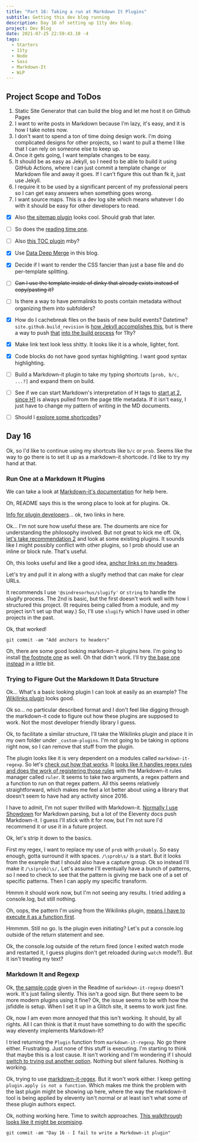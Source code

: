 ```yaml
---
title: "Part 16: Taking a run at Markdown It Plugins"
subtitle: Getting this dev blog running
description: Day 16 of setting up 11ty dev blog.
project: Dev Blog
date: 2021-07-25 22:59:43.10 -4
tags:
  - Starters
  - 11ty
  - Node
  - Sass
  - Markdown-It
  - WiP
---
```


## Project Scope and ToDos

1. Static Site Generator that can build the blog and let me host it on Github Pages
2. I want to write posts in Markdown because I'm lazy, it's easy, and it is how I take notes now.
3. I don't want to spend a ton of time doing design work. I'm doing complicated designs for other projects, so I want to pull a theme I like that I can rely on someone else to keep up.
4. Once it gets going, I want template changes to be easy.
5. It should be as easy as Jekyll, so I need to be able to build it using GitHub Actions, where I can just commit a template change or Markdown file and away it goes. If I can't figure this out than fk it, just use Jekyll.
6. I require it to be used by a significant percent of my professional peers so I can get easy answers when something goes wrong.
7. I want source maps. This is a dev log site which means whatever I do with it should be easy for other developers to read.

- [x] Also [the sitemap plugin](https://www.npmjs.com/package/@quasibit/eleventy-plugin-sitemap) looks cool. Should grab that later.

- [ ] So does the [reading time one](https://www.npmjs.com/package/eleventy-plugin-reading-time).

- [ ] Also [this TOC plugin](https://github.com/jdsteinbach/eleventy-plugin-toc/) mby?

- [x] Use [Data Deep Merge](https://www.11ty.dev/docs/data-deep-merge/) in this blog.

- [x] Decide if I want to render the CSS fancier than just a base file and do per-template splitting.

<s>

- [ ] Can I use the template inside of dinky that already exists instead of copy/pasting it?

</s>

- [ ] Is there a way to have permalinks to posts contain metadata without organizing them into subfolders?

- [x] How do I cachebreak files on the basis of new build events? Datetime? `site.github.build_revision` is [how Jekyll accomplishes this](https://github.com/jekyll/github-metadata/blob/master/docs/site.github.md), but is there a way to push [that](https://docs.github.com/en/actions/reference/context-and-expression-syntax-for-github-actions#github-context) [into the build process](https://stackoverflow.com/questions/54310050/how-to-version-build-artifacts-using-github-actions) for 11ty?

- [x] Make link text look less shitty. It looks like it is a whole, lighter, font.

- [x] Code blocks do not have good syntax highlighting. I want good syntax highlighting.

- [ ] Build a Markdown-it plugin to take my typing shortcuts `[prob, b/c, ...?]` and expand them on build.

- [ ] See if we can start Markdown's interpretation of H tags to [start at 2, since H1](https://developer.mozilla.org/en-US/docs/Web/HTML/Element/Heading_Elements#multiple_h1) is always pulled from the page title metadata. If it isn't easy, I just have to change my pattern of writing in the MD documents.

- [ ] Should I [explore some shortcodes](https://www.madebymike.com.au/writing/11ty-filters-data-shortcodes/)?

## Day 16

Ok, so I'd like to continue using my shortcuts like `b/c` or `prob`. Seems like the way to go there is to set it up as a markdown-it shortcode. I'd like to try my hand at that.

### Run One at a Markdown It Plugins

We can take a look at [Markdown-it's documentation](https://github.com/markdown-it/markdown-it#api) for help here.

Oh, README says this is the wrong place to look at for plugins. Ok.

[Info for plugin developers](https://github.com/markdown-it/markdown-it/tree/master/docs)... ok, two links in here.

Ok... I'm not sure how useful these are. The douments are nice for understanding the philosophy involved. But not great to kick me off. Ok, [let's take recommendation 2](https://github.com/markdown-it/markdown-it/blob/master/docs/development.md#general-considerations-for-plugins) and look at some existing plugins. It sounds like I might possibly conflict with other plugins, so I prob should use an inline or block rule. That's useful.

Oh, this looks useful and like a good idea, [anchor links on my headers](https://www.npmjs.com/package/markdown-it-anchor).

Let's try and pull it in along with a slugify method that can make for clear URLs.

It recommends I use `'@sindresorhus/slugify'` or `string` to handle the slugify process. The 2nd is basic, but the first doesn't work well with how I structured this project. (It requires being called from a module, and my project isn't set up that way.) So, I'll use `slugify` which I have used in other projects in the past.

Ok, that worked!

`git commit -am "Add anchors to headers"`

Oh, there are some good looking markdown-it plugins here. I'm going to install [the footnote one](https://www.npmjs.com/package/@gerhobbelt/markdown-it-footnote) as well. Oh that didn't work. I'll try [the base one instead](https://github.com/markdown-it/markdown-it-footnote) in a little bit.

### Trying to Figure Out the Markdown It Data Structure

Ok... What's a basic looking plugin I can look at easily as an example? The [Wikilinks plugin](https://github.com/kwvanderlinde/markdown-it-wikilinks/blob/master/index.js) looks good.

Ok so... no particular described format and I don't feel like digging through the markdown-it code to figure out how these plugins are supposed to work. Not the most developer friendly library I guess.

Ok, to facilitate a similar structure, I'll take the Wikilinks plugin and place it in my own folder under `_custom-plugins`. I'm not going to be taking in options right now, so I can remove that stuff from the plugin.

The plugin looks like it is very dependent on a modules called `markdown-it-regexp`. So let's [check out how that works](https://github.com/rlidwka/markdown-it-regexp). It [looks like it handles regex rules and does the work of registering those rules](https://github.com/rlidwka/markdown-it-regexp/blob/master/lib/index.js#L61) with the Markdown-it rules manager called `ruler`. It seems to take two arguments, a regex pattern and a function to run on that regex pattern. All this seems relatively straightforward, which makes me feel a lot better about using a library that doesn't seem to have had any activity since 2016.

I have to admit, I'm not super thrilled with Markdown-it. [Normally I use](https://glitch.com/edit/#!/thespin?path=markdown-to-col.js%3A1%3A0) [Showdown](https://www.npmjs.com/package/showdown) for Markdown parsing, but a lot of the Eleventy docs push Markdown-it. I guess I'll stick with it for now, but I'm not sure I'd recommend it or use it in a future project.

Ok, let's strip it down to the basics.

First my regex, I want to replace my use of `prob` with `probably`. So easy enough, gotta surround it with spaces. `/\sprob\s/` is a start. But it looks from the example that I should also have a capture group. Ok so instead I'll make it `/\s(prob)\s/,` Let's assume I'll eventually have a bunch of patterns, so I need to check to see that the pattern is giving me back one of a set of specific patterns. Then I can apply my specific transform.

Hmmm it should work now, but I'm not seeing any results. I tried adding a console.log, but still nothing.

Oh, oops, the pattern I'm using from the Wikilinks plugin, [means I have to execute it as a function first](https://github.com/kwvanderlinde/markdown-it-wikilinks#usage).

Hmmmm. Still no go. Is the plugin even initiating? Let's put a console.log outside of the return statement and see.

Ok, the console.log outside of the return fired (once I exited watch mode and restarted it, I guess plugins don't get reloaded during `watch` mode?). But it isn't treating my text?

### Markdown It and Regexp

Ok, [the sample code](https://jsfiddle.net/yd2gLxev/) given in the Readme of `markdown-it-regexp` doesn't work. It's just failing silently. This isn't a good sign. But there seem to be more modern plugins using it fine? Ok, the issue seems to be with how the jsfiddle is setup. When I set it up in a Glitch site, it seems to work just fine.

Ok, now I am even more annoyed that this isn't working. It should, by all rights. All I can think is that it must have something to do with the specific way eleventy implements Markdown-It?

I tried returning the `Plugin` function from `markdown-it-regexp`. No go there either. Frustrating. Just none of this stuff is executing. I'm starting to think that maybe this is a lost cause. It isn't working and I'm wondering if I should [switch to trying out another option](https://www.npmjs.com/package/markdown-it-regex). Nothing but silent failures. Nothing is working.

Ok, trying to use [markdown-it-regex](https://www.npmjs.com/package/markdown-it-regex). But it won't work either. I keep getting `plugin.apply is not a function`. Which makes me think the problem with the last plugin might be showing up here, where the way the markdown-it tool is being applied by eleventy isn't normal or at least isn't what some of these plugin authors expect.

Ok, nothing working here. Time to switch approaches. [This walkthrough looks like it might be promising](https://docs.joshuatz.com/cheatsheets/node-and-npm/markdown-it/).

`git commit -am "Day 16 - I fail to write a Markdown-it plugin"`
